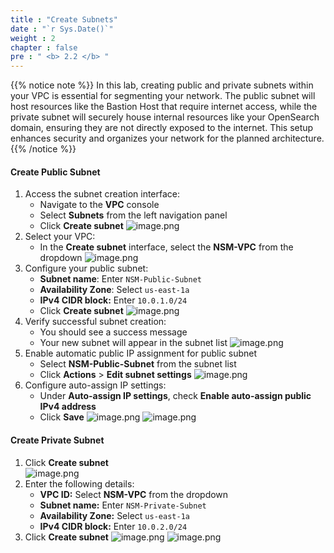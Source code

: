 ```yaml
---
title : "Create Subnets"
date : "`r Sys.Date()`"
weight : 2
chapter : false
pre : " <b> 2.2 </b> "
---
```


{{% notice note %}}
In this lab, creating public and private subnets within your VPC is essential for segmenting your network. The public subnet will host resources like the Bastion Host that require internet access, while the private subnet will securely house internal resources like your OpenSearch domain, ensuring they are not directly exposed to the internet. This setup enhances security and organizes your network for the planned architecture.
{{% /notice %}}

#### Create Public Subnet
1. Access the subnet creation interface:
    - Navigate to the **VPC** console
    - Select **Subnets** from the left navigation panel
    - Click **Create subnet**
    ![image.png](../../images/2/2.2/image.png)
2. Select your VPC:
    - In the **Create subnet** interface, select the **NSM-VPC** from the dropdown
    ![image.png](../../images/2/2.2/image%201.png)
3. Configure your public subnet:
    - **Subnet name**: Enter `NSM-Public-Subnet`
    - **Availability Zone**: Select `us-east-1a`
    - **IPv4 CIDR block:** Enter `10.0.1.0/24`
    - Click **Create subnet**
    ![image.png](../../images/2/2.2/image%202.png)
4. Verify successful subnet creation:
    - You should see a success message
    - Your new subnet will appear in the subnet list
    ![image.png](../../images/2/2.2/image%203.png)
5. Enable automatic public IP assignment for public subnet
    - Select **NSM-Public-Subnet** from the subnet list
    - Click **Actions** > **Edit subnet settings**
    ![image.png](../../images/2/2.2/image%204.png)
6. Configure auto-assign IP settings:
    - Under **Auto-assign IP settings**, check **Enable auto-assign public IPv4 address**
    - Click **Save**
    ![image.png](../../images/2/2.2/image%205.png)
    ![image.png](../../images/2/2.2/image%206.png)
#### Create Private Subnet
1. Click **Create subnet**    
    ![image.png](../../images/2/2.2/image%207.png)
2. Enter the following details:
    - **VPC ID:** Select **NSM-VPC** from the dropdown
    - **Subnet name:** Enter `NSM-Private-Subnet`
    - **Availability Zone:** Select `us-east-1a`
    - **IPv4 CIDR block:** Enter `10.0.2.0/24`
3. Click **Create subnet**
    ![image.png](../../images/2/2.2/image%208.png)
    ![image.png](../../images/2/2.2/image%209.png)